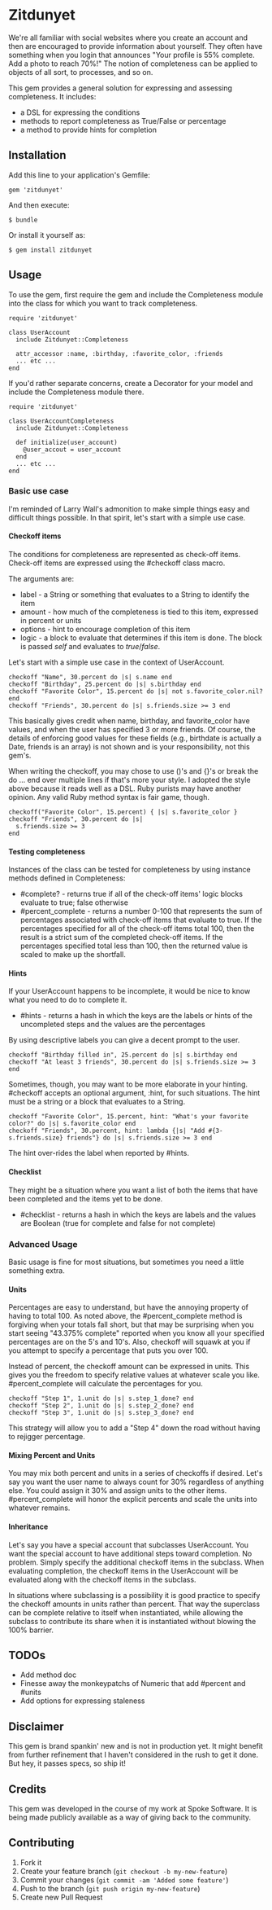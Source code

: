 # Zitdunyet

We're all familiar with social websites where you create an account and then are encouraged to provide information about yourself.  They often have something when you login that announces "Your profile is 55% complete.  Add a photo to reach 70%!" The notion of completeness can be applied to objects of all sort, to processes, and so on.

This gem provides a general solution for expressing and assessing completeness.  It includes:

+ a DSL for expressing the conditions
+ methods to report completeness as True/False or percentage
+ a method to provide hints for completion

## Installation

Add this line to your application's Gemfile:

    gem 'zitdunyet'

And then execute:

    $ bundle

Or install it yourself as:

    $ gem install zitdunyet

## Usage

To use the gem, first require the gem and include the Completeness module into the class for which you want to track completeness.

    require 'zitdunyet'

    class UserAccount
      include Zitdunyet::Completeness

      attr_accessor :name, :birthday, :favorite_color, :friends
      ... etc ...
    end

If you'd rather separate concerns, create a Decorator for your model and include the Completeness module there.

    require 'zitdunyet'

    class UserAccountCompleteness
      include Zitdunyet::Completeness

      def initialize(user_account)
        @user_accout = user_account
      end
      ... etc ...
    end

### Basic use case

I'm reminded of Larry Wall's admonition to make simple things easy and difficult things possible.  In that spirit, let's start with a simple use case.

#### Checkoff items

The conditions for completeness are represented as check-off items.  Check-off items are expressed using the #checkoff class macro.

The arguments are:

+ label - a String or something that evaluates to a String to identify the item
+ amount - how much of the completeness is tied to this item, expressed in percent or units
+ options - hint to encourage completion of this item
+ logic - a block to evaluate that determines if this item is done. The block is passed _self_ and evaluates to _true_/_false_.

Let's start with a simple use case in the context of UserAccount.

    checkoff "Name", 30.percent do |s| s.name end
    checkoff "Birthday", 25.percent do |s| s.birthday end
    checkoff "Favorite Color", 15.percent do |s| not s.favorite_color.nil? end
    checkoff "Friends", 30.percent do |s| s.friends.size >= 3 end

This basically gives credit when name, birthday, and favorite_color have values, and when the user has specified 3 or more friends.  Of course, the details of enforcing good values for these fields (e.g., birthdate is actually a Date, friends is an array) is not shown and is your responsibility, not this gem's.

When writing the checkoff, you may chose to use ()'s and {}'s or break the do ... end over multiple lines if that's more your style.  I adopted the style above because it reads well as a DSL.  Ruby purists may have another opinion.  Any valid Ruby method syntax is fair game, though.

    checkoff("Favorite Color", 15.percent) { |s| s.favorite_color }
    checkoff "Friends", 30.percent do |s|
      s.friends.size >= 3
    end

#### Testing completeness

Instances of the class can be tested for completeness by using instance methods defined in Completeness:

+ #complete? - returns true if all of the check-off items' logic blocks evaluate to true; false otherwise
+ #percent_complete - returns a number 0-100 that represents the sum of percentages associated with check-off items that evaluate to true.  If the percentages specified for all of the check-off items total 100, then the result is a strict sum of the completed check-off items.  If the percentages specified total less than 100, then the returned value is scaled to make up the shortfall.

#### Hints

If your UserAccount happens to be incomplete, it would be nice to know what you need to do to complete it.

+ #hints - returns a hash in which the keys are the labels or hints of the uncompleted steps and the values are the percentages

By using descriptive labels you can give a decent prompt to the user.

    checkoff "Birthday filled in", 25.percent do |s| s.birthday end
    checkoff "At least 3 friends", 30.percent do |s| s.friends.size >= 3 end

Sometimes, though, you may want to be more elaborate in your hinting.  #checkoff accepts an optional argument, :hint, for such situations.  The hint must be a string or a block that evaluates to a String.

    checkoff "Favorite Color", 15.percent, hint: "What's your favorite color?" do |s| s.favorite_color end
    checkoff "Friends", 30.percent, hint: lambda {|s| "Add #{3-s.friends.size} friends"} do |s| s.friends.size >= 3 end

The hint over-rides the label when reported by #hints.

#### Checklist

They might be a situation where you want a list of both the items that have been completed and the items yet to be done.

+ #checklist - returns a hash in which the keys are labels and the values are Boolean (true for complete and false for not complete)

### Advanced Usage

Basic usage is fine for most situations, but sometimes you need a little something extra.

#### Units

Percentages are easy to understand, but have the annoying property of having to total 100.  As noted above, the #percent_complete method is forgiving when your totals fall short, but that may be surprising when you start seeing "43.375% complete" reported when you know all your specified percentages are on the 5's and 10's.  Also, checkoff will squawk at you if you attempt to specify a percentage that puts you over 100.

Instead of percent, the checkoff amount can be expressed in units.  This gives you the freedom to specify relative values at whatever scale you like.  #percent_complete will calculate the percentages for you.

    checkoff "Step 1", 1.unit do |s| s.step_1_done? end
    checkoff "Step 2", 1.unit do |s| s.step_2_done? end
    checkoff "Step 3", 1.unit do |s| s.step_3_done? end

This strategy will allow you to add a "Step 4" down the road without having to rejigger percentage.

#### Mixing Percent and Units

You may mix both percent and units in a series of checkoffs if desired. Let's say you want the user name to always count for 30% regardless of anything else.  You could assign it 30% and assign units to the other items.  #percent_complete will honor the explicit percents and scale the units into whatever remains.

#### Inheritance

Let's say you have a special account that subclasses UserAccount.  You want the special account to have additional steps toward completion.  No problem.  Simply specify the additional checkoff items in the subclass.  When evaluating completion, the checkoff items in the UserAccount will be evaluated along with the checkoff items in the subclass.

In situations where subclassing is a possibility it is good practice to specify the checkoff amounts in units rather than percent.  That way the superclass can be complete relative to itself when instantiated, while allowing the subclass to contribute its share when it is instantiated without blowing the 100% barrier.

## TODOs

+ Add method doc
+ Finesse away the monkeypatchs of Numeric that add #percent and #units
+ Add options for expressing staleness

## Disclaimer

This gem is brand spankin' new and is not in production yet.  It might benefit from further refinement that I haven't considered in the rush to get it done.  But hey, it passes specs, so ship it!

## Credits

This gem was developed in the course of my work at Spoke Software.  It is being made publicly available as a way of giving back to the community.

## Contributing

1. Fork it
2. Create your feature branch (`git checkout -b my-new-feature`)
3. Commit your changes (`git commit -am 'Added some feature'`)
4. Push to the branch (`git push origin my-new-feature`)
5. Create new Pull Request
